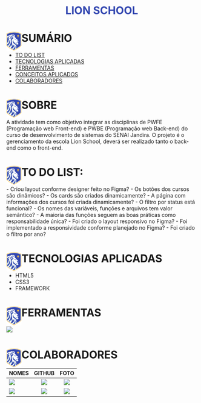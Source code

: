 # <div align="center"><span style="color: #3347B0">LION SCHOOL</span></div>

<div>
   <img src="./img/logo-image.png" align="left" width="40" align="center"/>
   <h1>SUMÁRIO</h1>


-  [TO DO LIST](#to-do-list)
-  [TECNOLOGIAS APLICADAS](#tecnologias-aplicadas)
-  [FERRAMENTAS](#ferramentas)
-  [CONCEITOS APLICADOS](#conceitos-aplicados)
-  [COLABORADORES](#colaboradores)
   
</div>

<div>
  <img src="./img/logo-image.png" align="left" width="40" align="center"/>
   <h1>SOBRE</h1>   
</div>

A atividade tem como objetivo integrar as disciplinas de PWFE (Programação web Front-end) e PWBE (Programação web Back-end) do curso de desenvolvimento de sistemas do SENAI Jandira.
O projeto é o gerenciamento da escola Lion School, deverá ser realizado tanto o back-end como o front-end.

<div>
   <img src="./img/logo-image.png" align="left" width="40" align="center"/>
   <h1>TO DO LIST:</h1>   
</div>
- Criou layout conforme designer feito no Figma?
- Os botões dos cursos são dinâmicos?
- Os cards são criados dinamicamente?
- A página com informações dos cursos foi criada dinamicamente?
- O filtro por status está funcional?
- Os nomes das variáveis, funções e arquivos tem valor semântico?
- A maioria das funções seguem as boas práticas como responsabilidade única?
- Foi criado o layout responsivo no Figma?
- Foi implementado a responsividade conforme planejado no Figma?
- Foi criado o filtro por ano?
<div>



<img src="./img/logo-image.png" align="left" width="40" align="center"/>
   <h1>TECNOLOGIAS APLICADAS</h1>   
</div>

- HTML5
- CSS3
- FRAMEWORK

<div>
<img src="./img/logo-image.png" align="left" width="40" align="center"/>
<h1>FERRAMENTAS</h1> 
       <a href="https://skillicons.dev">
      <img src="https://skillicons.dev/icons?i=vscode,github,git,figma,html,css" />
    </a>
</div>


<div>
   <img src="./img/logo-image.png" align="left" width="40" align="center"/>
   <h1>COLABORADORES</h1>   
</div>

| NOMES                                                                                                                                                                                      |                                               GITHUB                                               |                                       FOTO                                        |
| :----------------------------------------------------------------------------------------------------------------------------------------------------------------------------------------- | :------------------------------------------------------------------------------------------------: | :-------------------------------------------------------------------------------: |
| <a href="https://github.com/oliveiraclara"><img src="https://img.shields.io/badge/DESENVOLVEDORA-CLARA%20MARTINS%20OLIVEIRA-informational?style=for-the-badge&logo=appveyorlabelColor=FF00FF"></a> | <a  href="https://github.com/oliveiraclara"><img src="https://skillicons.dev/icons?i=github&theme=dark"/></a> | <img src="https://avatars.githubusercontent.com/u/110606333?v=4" height="50"></a>  |
| <a href="https://github.com/lucasvinip"><img src="https://img.shields.io/badge/DESENVOLVEDOR-LUCAS%20VINICIUS%20SILVA-informational?style=for-the-badge&logo=appveyorlabelColor=222222"></a> |   <a href="https://github.com/lucasvinip"><img src="https://skillicons.dev/icons?i=github&theme="/></a>   | <img src="https://avatars.githubusercontent.com/u/110206119?v=4" height="50"></a> |

